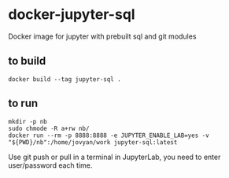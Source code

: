 # docker-jupyter-sql
Docker image for jupyter with prebuilt sql and git modules

## to build

```
docker build --tag jupyter-sql .
```

## to run

```
mkdir -p nb
sudo chmode -R a+rw nb/
docker run --rm -p 8888:8888 -e JUPYTER_ENABLE_LAB=yes -v "${PWD}/nb":/home/jovyan/work jupyter-sql:latest
```

Use git push or pull in a terminal in JupyterLab, you need to enter user/password each time.
